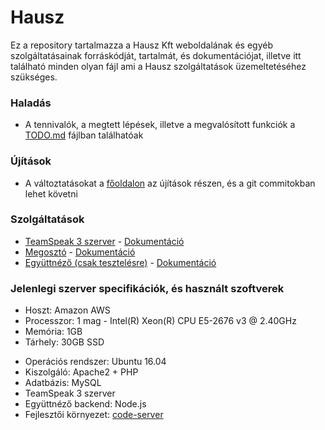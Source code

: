 # Hausz

Ez a repository tartalmazza a Hausz Kft weboldalának és egyéb szolgáltatásainak forráskódját, tartalmát, és dokumentációjat, illetve itt található minden olyan fájl ami a Hausz szolgáltatások üzemeltetéséhez szükséges.

### Haladás

* A tennivalók, a megtett lépések, illetve a megvalósított funkciók a [TODO.md](TODO.md) fájlban találhatóak

### Újítások

* A változtatásokat a [főoldalon](https://hausz.stream/) az újítások részen, és a git commitokban lehet követni

### Szolgáltatások

* [TeamSpeak 3 szerver](https://hausz.stream/teamspeak/) - [Dokumentáció](dokumentáció/teamspeak/leírás.txt)
* [Megosztó](https://hausz.stream/megoszto/) - [Dokumentáció](dokumentáció/megosztó/leírás.txt)
* [Együttnéző (csak tesztelésre)](https://hausz.stream/egyuttnezo/) - [Dokumentáció](dokumentáció/együttnéző/leírás.txt)

### Jelenlegi szerver specifikációk, és használt szoftverek

* Hoszt: Amazon AWS
* Processzor: 1 mag - Intel(R) Xeon(R) CPU E5-2676 v3 @ 2.40GHz
* Memória: 1GB
* Tárhely: 30GB SSD
> 
* Operációs rendszer: Ubuntu 16.04
* Kiszolgáló: Apache2 + PHP
* Adatbázis: MySQL
* TeamSpeak 3 szerver
* Együttnéző backend: Node.js
* Fejlesztői környezet: [code-server](https://github.com/coder/code-server)